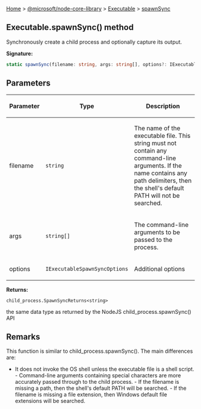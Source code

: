 [Home](./index) &gt; [@microsoft/node-core-library](./node-core-library.md) &gt; [Executable](./node-core-library.executable.md) &gt; [spawnSync](./node-core-library.executable.spawnsync.md)

## Executable.spawnSync() method

Synchronously create a child process and optionally capture its output.

<b>Signature:</b>

```typescript
static spawnSync(filename: string, args: string[], options?: IExecutableSpawnSyncOptions): child_process.SpawnSyncReturns<string>;
```

## Parameters

|  <p>Parameter</p> | <p>Type</p> | <p>Description</p> |
|  --- | --- | --- |
|  <p>filename</p> | <p>`string`</p> | <p>The name of the executable file. This string must not contain any command-line arguments. If the name contains any path delimiters, then the shell's default PATH will not be searched.</p> |
|  <p>args</p> | <p>`string[]`</p> | <p>The command-line arguments to be passed to the process.</p> |
|  <p>options</p> | <p>`IExecutableSpawnSyncOptions`</p> | <p>Additional options</p> |

<b>Returns:</b>

`child_process.SpawnSyncReturns<string>`

the same data type as returned by the NodeJS child\_process.spawnSync() API

## Remarks

This function is similar to child\_process.spawnSync(). The main differences are:

- It does not invoke the OS shell unless the executable file is a shell script. - Command-line arguments containing special characters are more accurately passed through to the child process. - If the filename is missing a path, then the shell's default PATH will be searched. - If the filename is missing a file extension, then Windows default file extensions will be searched.


